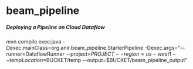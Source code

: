 # beam_pipeline

##### Deploying a Pipeline on Cloud Dataflow
mvn compile exec:java -Dexec.mainClass=org.anir.beam_pipeline.StarterPipeline -Dexec.args="--runner=DataflowRunner --project=$PROJECT --region=us-west1 --tempLocation=$BUCKET/temp --output=$BUCKET/beam_pipeline_output"
